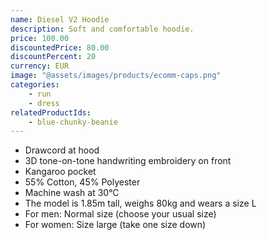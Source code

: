 ```yaml
---
name: Diesel V2 Hoodie
description: Soft and comfortable hoodie.
price: 100.00
discountedPrice: 80.00
discountPercent: 20
currency: EUR
image: "@assets/images/products/ecomm-caps.png"
categories:
    - run
    - dress
relatedProductIds:
    - blue-chunky-beanie
---
```

- Drawcord at hood
- 3D tone-on-tone handwriting embroidery on front
- Kangaroo pocket
- 55% Cotton, 45% Polyester
- Machine wash at 30°C
- The model is 1.85m tall, weighs 80kg and wears a size L
- For men: Normal size (choose your usual size)
- For women: Size large (take one size down)